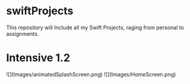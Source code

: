 # swiftProjects
<p> This repository will Include all my Swift Projects, raging from personal to assignments.<p>

<h1> Intensive 1.2</h1>
![](Images/animatedSplashScreen.png)
![](Images/HomeScreen.png)
